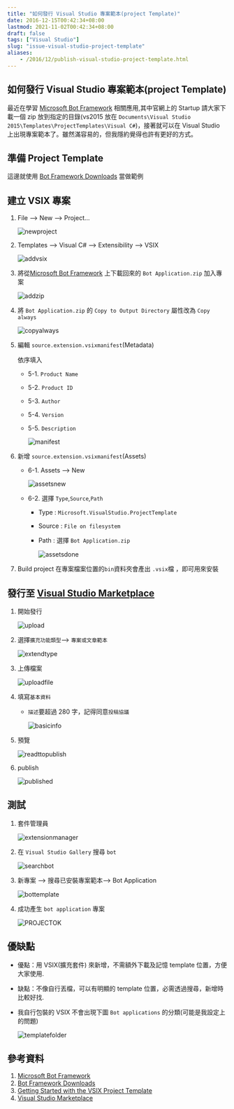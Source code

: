 ```yaml
---
title: "如何發行 Visual Studio 專案範本(project Template)"
date: 2016-12-15T00:42:34+08:00
lastmod: 2021-11-02T00:42:34+08:00
draft: false
tags: ["Visual Studio"]
slug: "issue-visual-studio-project-template"
aliases:
    - /2016/12/publish-visual-studio-project-template.html
---
```


## 如何發行 Visual Studio 專案範本(project Template)

最近在學習 [Microsoft Bot Framework](https://dev.botframework.com/) 相關應用,其中官網上的 Startup 請大家下載一個 zip 放到指定的目錄(vs2015 放在 `Documents\Visual Studio 2015\Templates\ProjectTemplates\Visual C#`)，接著就可以在 Visual Studio 上出現專案範本了。雖然滿容易的，但我隱約覺得也許有更好的方式。

## 準備 Project Template

這邊就使用 [Bot Framework Downloads](https://docs.botframework.com/en-us/downloads/) 當做範例

## 建立 VSIX 專案

1. File --> New --> Project...

    ![newproject](https://trello-attachments.s3.amazonaws.com/58399cb985f76f96f4a0a0f7/950x258/6664f4b7428384e71bdd7daa7f89b65b/_output_newproject.png)

2. Templates --> Visual C# --> Extensibility  --> VSIX

    ![addvsix](https://trello-attachments.s3.amazonaws.com/58399cb985f76f96f4a0a0f7/1200x685/f35f8b79867f47f59d944ee4f4be2bf7/_output_addvsix.png)

3. 將從[Microsoft Bot Framework](https://dev.botframework.com/) 上下載回來的 `Bot Application.zip` 加入專案

    ![addzip](https://trello-attachments.s3.amazonaws.com/58399cb985f76f96f4a0a0f7/369x802/f72dcb046850193bd4bbec44b93837f5/_output_addzip.png)

4. 將 `Bot Application.zip` 的 `Copy to Output Directory` 屬性改為 `Copy always`

    ![copyalways](https://trello-attachments.s3.amazonaws.com/58399cb985f76f96f4a0a0f7/366x756/d9b9d94d7497c6548de077f8c3535b60/_output_copyalways.png)

5. 編輯 `source.extension.vsixmanifest`(Metadata)

    依序填入
     - 5-1. `Product Name`
     - 5-2. `Product ID`
     - 5-3. `Author`
     - 5-4. `Version`
     - 5-5. `Description`

        ![manifest](https://trello-attachments.s3.amazonaws.com/58399cb985f76f96f4a0a0f7/1200x519/fecb085a9423a185b2bd42aeb262a1ca/_output_manifest.png)

6. 新增 `source.extension.vsixmanifest`(Assets)
    - 6-1. Assets --> New

        ![assetsnew](https://trello-attachments.s3.amazonaws.com/58399cb985f76f96f4a0a0f7/1200x637/9ae0f5def60fbe49227b9a04d7fbcb18/_output_assetsnew.png)

    - 6-2. 選擇 `Type`,`Source`,`Path`
        - Type : `Microsoft.VisualStudio.ProjectTemplate`
        - Source : `File on filesystem`
        - Path : 選擇 `Bot Application.zip`

            ![assetsdone](https://trello-attachments.s3.amazonaws.com/58399cb985f76f96f4a0a0f7/691x590/4ab26ac31dc0557bab9bc6efb8fd31bf/_output_assetsdone.png)

7. Build project
 在專案檔案位置的`bin`資料夾會產出 `.vsix`檔 ，即可用來安裝

## 發行至 [Visual Studio Marketplace](https://visualstudiogallery.msdn.microsoft.com/)

1. 開始發行

    ![upload](https://trello-attachments.s3.amazonaws.com/58399cb985f76f96f4a0a0f7/1200x789/c1b3e7227375f8ecd0a07181f19f40af/_output_upload.png)

2. 選擇`擴充功能類型`--> `專案或文章範本`

    ![extendtype](https://trello-attachments.s3.amazonaws.com/58399cb985f76f96f4a0a0f7/667x356/ab99a0f1fadefb8acd5da2703010fa3a/_output_extendtype.png)

3. 上傳檔案

    ![uploadfile](https://trello-attachments.s3.amazonaws.com/58399cb985f76f96f4a0a0f7/481x524/299492d96969a936abb539c90c69bcf2/_output_uploadfile.png)

4. 填寫`基本資料`
    - `描述`要超過 280 字，記得同意`投稿協議`

        ![basicinfo](https://trello-attachments.s3.amazonaws.com/58399cb985f76f96f4a0a0f7/1006x771/17776f7567fdf3f77e1b9378e2710ca2/_output_basicinfo.png)

5. 預覽

    ![readttopublish](https://trello-attachments.s3.amazonaws.com/58399cb985f76f96f4a0a0f7/1058x833/30d7dc33273cce0426c0dd5535975b4d/_output_readttopublish.png)

6. publish

    ![published](https://trello-attachments.s3.amazonaws.com/58399cb985f76f96f4a0a0f7/1018x828/38ed838b879ea1db5fcb1b30cf59017c/_output_published.png)

## 測試

1. 套件管理員

    ![extensionmanager](https://trello-attachments.s3.amazonaws.com/58399cb985f76f96f4a0a0f7/623x816/13ed794d3bb836413bf41698f00e748e/_output_extensionmanager.png)

2. 在 `Visual Studio Gallery` 搜尋 `bot`

    ![searchbot](https://trello-attachments.s3.amazonaws.com/58399cb985f76f96f4a0a0f7/1200x329/9100a24e1c952b33cb113608f33544df/_output_searchbot.png)

3. 新專案 --> 搜尋已安裝專案範本--> Bot Application

    ![bottemplate](https://trello-attachments.s3.amazonaws.com/58399cb985f76f96f4a0a0f7/1200x685/af40ec7cc26670847aedd64dd97b8f9b/_output_bottemplate.png)

4. 成功產生 `bot application` 專案

    ![PROJECTOK](https://trello-attachments.s3.amazonaws.com/58399cb985f76f96f4a0a0f7/361x311/f758ed9e5b1843e0ce6b93a20adeb47f/_output_PROJECTOK.png)

## 優缺點

- 優點：用 VSIX(擴充套件) 來新增，不需額外下載及記憶 template 位置，方便大家使用.
- 缺點：不像自行丟檔，可以有明顯的 template 位置，必需透過搜尋，新增時比較好找.

- 我自行包裝的 VSIX 不會出現下圖 `Bot applications` 的分類(可能是我設定上的問題)

    ![templatefolder](https://trello-attachments.s3.amazonaws.com/58399cb985f76f96f4a0a0f7/701x321/d02eb03fddc29b5fc0704b028f3fe928/_output_templatefolder.png)

## 參考資料

1. [Microsoft Bot Framework](https://dev.botframework.com/)
2. [Bot Framework Downloads](https://docs.botframework.com/en-us/downloads/)
3. [Getting Started with the VSIX Project Template](https://msdn.microsoft.com/en-us/library/dd885241.aspx)
4. [Visual Studio Marketplace](https://visualstudiogallery.msdn.microsoft.com/)
